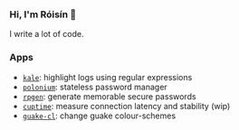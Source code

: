 ### Hi, I'm Róisín 👋

I write a lot of code. 

### Apps

- [`kale`](https://github.com/rgrannell1/kale): highlight logs using regular expressions
- [`polonium`](https://github.com/rgrannell1/polonium): stateless password manager
- [`rpgen`](https://github.com/rgrannell1/rpgen): generate memorable secure passwords
- [`cuptime`](https://github.com/rgrannell1/cuptime): measure connection latency and stability (wip)
- [`guake-cl`](https://github.com/rgrannell1/guake-cl): change guake colour-schemes
